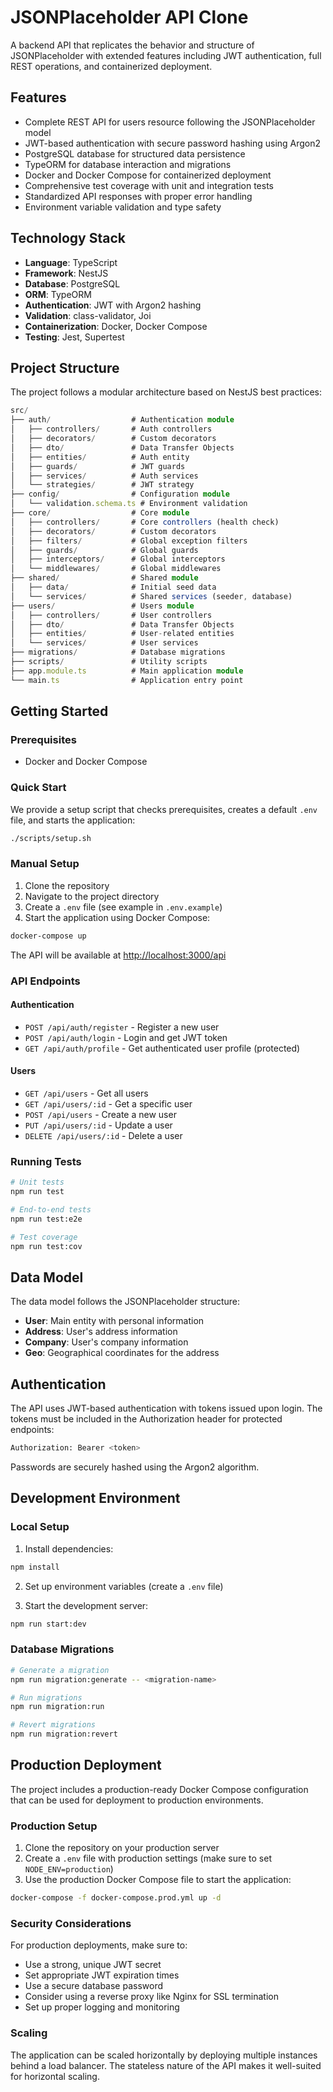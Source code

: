 # JSONPlaceholder API Clone

A backend API that replicates the behavior and structure of JSONPlaceholder with extended features including JWT authentication, full REST operations, and containerized deployment.

## Features

- Complete REST API for users resource following the JSONPlaceholder model
- JWT-based authentication with secure password hashing using Argon2
- PostgreSQL database for structured data persistence
- TypeORM for database interaction and migrations
- Docker and Docker Compose for containerized deployment
- Comprehensive test coverage with unit and integration tests
- Standardized API responses with proper error handling
- Environment variable validation and type safety

## Technology Stack

- **Language**: TypeScript
- **Framework**: NestJS
- **Database**: PostgreSQL
- **ORM**: TypeORM
- **Authentication**: JWT with Argon2 hashing
- **Validation**: class-validator, Joi
- **Containerization**: Docker, Docker Compose
- **Testing**: Jest, Supertest

## Project Structure

The project follows a modular architecture based on NestJS best practices:

```typescript
src/
├── auth/                  # Authentication module
│   ├── controllers/       # Auth controllers
│   ├── decorators/        # Custom decorators
│   ├── dto/               # Data Transfer Objects
│   ├── entities/          # Auth entity
│   ├── guards/            # JWT guards
│   ├── services/          # Auth services
│   └── strategies/        # JWT strategy
├── config/                # Configuration module
│   └── validation.schema.ts # Environment validation
├── core/                  # Core module
│   ├── controllers/       # Core controllers (health check)
│   ├── decorators/        # Custom decorators
│   ├── filters/           # Global exception filters
│   ├── guards/            # Global guards
│   ├── interceptors/      # Global interceptors
│   └── middlewares/       # Global middlewares
├── shared/                # Shared module
│   ├── data/              # Initial seed data
│   └── services/          # Shared services (seeder, database)
├── users/                 # Users module
│   ├── controllers/       # User controllers
│   ├── dto/               # Data Transfer Objects
│   ├── entities/          # User-related entities
│   └── services/          # User services
├── migrations/            # Database migrations
├── scripts/               # Utility scripts
├── app.module.ts          # Main application module
└── main.ts                # Application entry point
```

## Getting Started

### Prerequisites

- Docker and Docker Compose

### Quick Start

We provide a setup script that checks prerequisites, creates a default `.env` file, and starts the application:

```bash
./scripts/setup.sh
```

### Manual Setup

1. Clone the repository
2. Navigate to the project directory
3. Create a `.env` file (see example in `.env.example`)
4. Start the application using Docker Compose:

```bash
docker-compose up
```

The API will be available at [http://localhost:3000/api](http://localhost:3000/api)

### API Endpoints

#### Authentication

- `POST /api/auth/register` - Register a new user
- `POST /api/auth/login` - Login and get JWT token
- `GET /api/auth/profile` - Get authenticated user profile (protected)

#### Users

- `GET /api/users` - Get all users
- `GET /api/users/:id` - Get a specific user
- `POST /api/users` - Create a new user
- `PUT /api/users/:id` - Update a user
- `DELETE /api/users/:id` - Delete a user

### Running Tests

```bash
# Unit tests
npm run test

# End-to-end tests
npm run test:e2e

# Test coverage
npm run test:cov
```

## Data Model

The data model follows the JSONPlaceholder structure:

- **User**: Main entity with personal information
- **Address**: User's address information
- **Company**: User's company information
- **Geo**: Geographical coordinates for the address

## Authentication

The API uses JWT-based authentication with tokens issued upon login. The tokens must be included in the Authorization header for protected endpoints:

```bash
Authorization: Bearer <token>
```

Passwords are securely hashed using the Argon2 algorithm.

## Development Environment

### Local Setup

1. Install dependencies:

```bash
npm install
```

2. Set up environment variables (create a `.env` file)

3. Start the development server:

```bash
npm run start:dev
```

### Database Migrations

```bash
# Generate a migration
npm run migration:generate -- <migration-name>

# Run migrations
npm run migration:run

# Revert migrations
npm run migration:revert
```

## Production Deployment

The project includes a production-ready Docker Compose configuration that can be used for deployment to production environments.

### Production Setup

1. Clone the repository on your production server
2. Create a `.env` file with production settings (make sure to set `NODE_ENV=production`)
3. Use the production Docker Compose file to start the application:

```bash
docker-compose -f docker-compose.prod.yml up -d
```

### Security Considerations

For production deployments, make sure to:

- Use a strong, unique JWT secret
- Set appropriate JWT expiration times
- Use a secure database password
- Consider using a reverse proxy like Nginx for SSL termination
- Set up proper logging and monitoring

### Scaling

The application can be scaled horizontally by deploying multiple instances behind a load balancer. The stateless nature of the API makes it well-suited for horizontal scaling.
